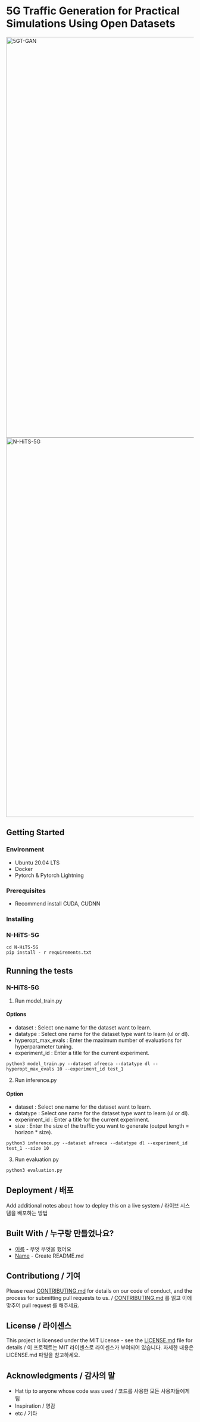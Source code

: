 # 5G Traffic Generation for Practical Simulations Using Open Datasets

<img width="1076" alt="5GT-GAN" src="https://user-images.githubusercontent.com/57590655/198483530-cb958da0-4b29-45c1-8556-94aa4f4be211.png">
<img width="1019" alt="N-HiTS-5G" src="https://user-images.githubusercontent.com/57590655/198483553-84d4dd52-a69f-4f1c-a979-a1f94937c7ca.png">

## Getting Started 

### Environment
* Ubuntu 20.04 LTS
* Docker 
* Pytorch & Pytorch Lightning

### Prerequisites 
* Recommend install CUDA, CUDNN

### Installing

### N-HiTS-5G

  ```
  cd N-HiTS-5G
  pip install - r requirements.txt
  ```

## Running the tests

### N-HiTS-5G

  1. Run model_train.py
  #### Options
  + dataset : Select one name for the dataset want to learn.
  + datatype : Select one name for the dataset type want to learn (ul or dl).
  + hyperopt_max_evals : Enter the maximum number of evaluations for hyperparameter tuning.
  + experiment_id : Enter a title for the current experiment.

  ```
  python3 model_train.py --dataset afreeca --datatype dl --hyperopt_max_evals 10 --experiment_id test_1
  ```

  2. Run inference.py
  #### Option
  + dataset : Select one name for the dataset want to learn.
  + datatype : Select one name for the dataset type want to learn (ul or dl).
  + experiment_id : Enter a title for the current experiment.
  + size : Enter the size of the traffic you want to generate (output length = horizon * size).

  ```
  python3 inference.py --dataset afreeca --datatype dl --experiment_id test_1 --size 10
  ```

  3. Run evaluation.py

  ```
  python3 evaluation.py
  ```

## Deployment / 배포

Add additional notes about how to deploy this on a live system / 라이브 시스템을 배포하는 방법

## Built With / 누구랑 만들었나요?

* [이름](링크) - 무엇 무엇을 했어요
* [Name](Link) - Create README.md

## Contributiong / 기여

Please read [CONTRIBUTING.md](https://gist.github.com/PurpleBooth/b24679402957c63ec426) for details on our code of conduct, and the process for submitting pull requests to us. / [CONTRIBUTING.md](https://gist.github.com/PurpleBooth/b24679402957c63ec426) 를 읽고 이에 맞추어 pull request 를 해주세요.

## License / 라이센스

This project is licensed under the MIT License - see the [LICENSE.md](https://gist.github.com/PurpleBooth/LICENSE.md) file for details / 이 프로젝트는 MIT 라이센스로 라이센스가 부여되어 있습니다. 자세한 내용은 LICENSE.md 파일을 참고하세요.

## Acknowledgments / 감사의 말

* Hat tip to anyone whose code was used / 코드를 사용한 모든 사용자들에게 팁
* Inspiration / 영감
* etc / 기타
